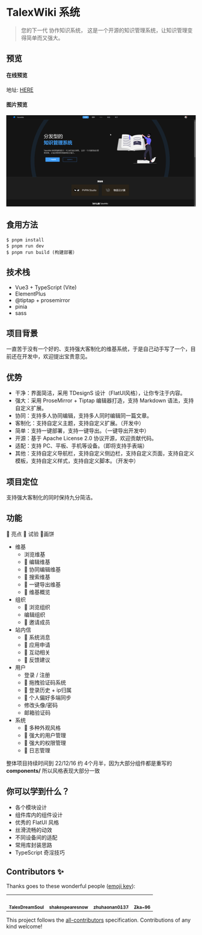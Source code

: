 # TalexWiki 系统

> 您的下一代 协作知识系统， 这是一个开源的知识管理系统，让知识管理变得简单而又强大。

## 预览

#### 在线预览

地址: [HERE](http://test.pvpin.net)

#### 图片预览

![TalexWiki](.github/imgs/web1.png)

## 食用方法

``` shell
$ pnpm install
$ pnpm run dev
$ pnpm run build (构建部署）
```

## 技术栈

- Vue3 + TypeScript (Vite)
- ElementPlus
- @tiptap + prosemirror
- pinia
- sass

## 项目背景

一直苦于没有一个好的、支持强大客制化的维基系统，于是自己动手写了一个，目前还在开发中，欢迎提出宝贵意见。

## 优势

- 干净：界面简洁，采用 TDesignS 设计（FlatUI风格），让你专注于内容。
- 强大：采用 ProseMirror + Tiptap 编辑器打造，支持 Markdown 语法，支持自定义扩展。
- 协同：支持多人协同编辑，支持多人同时编辑同一篇文章。
- 客制化：支持自定义主题，支持自定义扩展。（开发中）
- 简单：支持一键部署，支持一键导出。（一键导出开发中）
- 开源：基于 Apache License 2.0 协议开源，欢迎贡献代码。
- 适配：支持 PC、平板、手机等设备。（即将支持手表端）
- 其他：支持自定义导航栏，支持自定义侧边栏，支持自定义页面，支持自定义模板，支持自定义样式，支持自定义脚本。（开发中）

## 项目定位

支持强大客制化的同时保持九分简洁。

## 功能

🌟 亮点 🧪 试验 🍕画饼

- 维基
   - 浏览维基
   - 🌟 编辑维基
   - 🍕 协同编辑维基
   - 🧪 搜索维基
   - 🍕 一键导出维基
   - 🧪 维基概览
- 组织
   - 🧪 浏览组织
   - 编辑组织
   - 🌟 邀请成员
- 站内信
   - 🌟 系统消息
   - 🌟 应用申请
   - 🍕 互动相关
   - 🍕 反馈建议
- 用户
   - 登录 / 注册
   - 🧪 拖拽验证码系统
   - 🌟 登录历史 + ip归属
   - 🌟 个人偏好多端同步
   - 修改头像/密码
   - 邮箱验证码
- 系统
   - 🌟 多种外观风格
   - 🌟 强大的用户管理
   - 🌟 强大的权限管理
   - 🌟 日志管理

整体项目持续时间到 22/12/16 约 4个月半，因为大部分组件都是重写的 **components/** 所以风格表现大部分一致

## 你可以学到什么？

- 各个模块设计
- 组件库内的组件设计
- 优秀的 FlatUI 风格
- 丝滑流畅的动效
- 不同设备间的适配
- 常用库封装思路
- TypeScript 奇淫技巧

## Contributors ✨

Thanks goes to these wonderful people ([emoji key](https://allcontributors.org/docs/en/emoji-key)):

<!-- ALL-CONTRIBUTORS-LIST:START - Do not remove or modify this section -->

<table>
  <tr>
    <td align="center"><a href="https://github.com/TalexDreamSoul"><img src="https://avatars.githubusercontent.com/u/59305952?s=60&v=4" width="100px;" alt=""/><br /><sub><b>TalexDreamSoul</b></sub></a></td>
    <td align="center"><a href="https://github.com/shakespearesnow"><img src="https://avatars.githubusercontent.com/u/20412610?v=4" width="100px;" alt=""/><br /><sub><b>shakespearesnow</b></sub></a></td>
    <td align="center"><a href="https://github.com/zhuhaonan0137"><img src="https://avatars.githubusercontent.com/u/51111752?v=4" width="100px;" alt=""/><br /><sub><b>zhuhaonan0137</b></sub></a></td>
    <td align="center"><a href="https://github.com/Zka-96"><img src="https://avatars.githubusercontent.com/u/81396573?v=4" width="100px;" alt=""/><br /><sub><b>Zka-96</b></sub></a></td>
  </tr>
</table>

<!-- ALL-CONTRIBUTORS-LIST:END -->

This project follows the [all-contributors](https://github.com/all-contributors/all-contributors) specification.
Contributions of any kind welcome!
